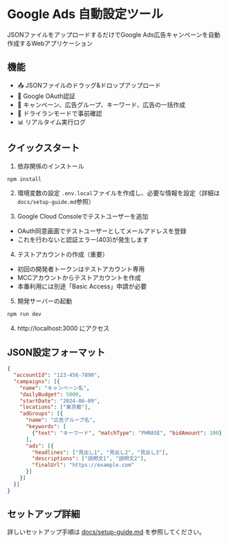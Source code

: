 # Google Ads 自動設定ツール

JSONファイルをアップロードするだけでGoogle Ads広告キャンペーンを自動作成するWebアプリケーション

## 機能

- 📤 JSONファイルのドラッグ&ドロップアップロード
- 🔐 Google OAuth認証
- 🚀 キャンペーン、広告グループ、キーワード、広告の一括作成
- 👀 ドライランモードで事前確認
- 📊 リアルタイム実行ログ

## クイックスタート

1. 依存関係のインストール
```bash
npm install
```

2. 環境変数の設定
`.env.local`ファイルを作成し、必要な情報を設定（詳細は`docs/setup-guide.md`参照）

3. Google Cloud Consoleでテストユーザーを追加
- OAuth同意画面でテストユーザーとしてメールアドレスを登録
- これを行わないと認証エラー(403)が発生します

4. テストアカウントの作成（重要）
- 初回の開発者トークンはテストアカウント専用
- MCCアカウントからテストアカウントを作成
- 本番利用には別途「Basic Access」申請が必要

5. 開発サーバーの起動
```bash
npm run dev
```

4. http://localhost:3000 にアクセス

## JSON設定フォーマット

```json
{
  "accountId": "123-456-7890",
  "campaigns": [{
    "name": "キャンペーン名",
    "dailyBudget": 5000,
    "startDate": "2024-06-09",
    "locations": ["東京都"],
    "adGroups": [{
      "name": "広告グループ名",
      "keywords": [
        {"text": "キーワード", "matchType": "PHRASE", "bidAmount": 100}
      ],
      "ads": [{
        "headlines": ["見出し1", "見出し2", "見出し3"],
        "descriptions": ["説明文1", "説明文2"],
        "finalUrl": "https://example.com"
      }]
    }]
  }]
}
```

## セットアップ詳細

詳しいセットアップ手順は [docs/setup-guide.md](docs/setup-guide.md) を参照してください。